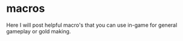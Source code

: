 # macros
Here I will post helpful macro's that you can use in-game for general gameplay or gold making.
